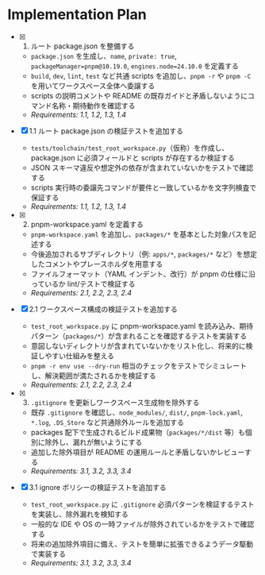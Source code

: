 # Implementation Plan

- [x] 1. ルート package.json を整備する

  - `package.json` を生成し、`name`, `private: true`, `packageManager=pnpm@10.19.0`, `engines.node=24.10.0` を定義する
  - `build`, `dev`, `lint`, `test` など共通 scripts を追加し、`pnpm -r` や `pnpm -C` を用いてワークスペース全体へ委譲する
  - scripts の説明コメントや README の既存ガイドと矛盾しないようにコマンド名称・期待動作を確認する
  - _Requirements: 1.1, 1.2, 1.3, 1.4_

- [x] 1.1 ルート package.json の検証テストを追加する

  - `tests/toolchain/test_root_workspace.py`（仮称）を作成し、package.json に必須フィールドと scripts が存在するか検証する
  - JSON スキーマ違反や想定外の依存が含まれていないかをテストで確認する
  - scripts 実行時の委譲先コマンドが要件と一致しているかを文字列検査で保証する
  - _Requirements: 1.1, 1.2, 1.3, 1.4_

- [x] 2. pnpm-workspace.yaml を定義する

  - `pnpm-workspace.yaml` を追加し、`packages/*` を基本とした対象パスを記述する
  - 今後追加されるサブディレクトリ（例: `apps/*`, `packages/*` など）を想定したコメントやプレースホルダを用意する
  - ファイルフォーマット（YAML インデント、改行）が pnpm の仕様に沿っているか lint/テストで検証する
  - _Requirements: 2.1, 2.2, 2.3, 2.4_

- [x] 2.1 ワークスペース構成の検証テストを追加する

  - `test_root_workspace.py` に pnpm-workspace.yaml を読み込み、期待パターン（`packages/*`）が含まれることを確認するテストを実装する
  - 意図しないディレクトリが含まれていないかをリスト化し、将来的に検証しやすい仕組みを整える
  - `pnpm -r env use --dry-run` 相当のチェックをテストでシミュレートし、解決範囲が満たされるかを検証する
  - _Requirements: 2.1, 2.2, 2.3, 2.4_

- [x] 3. `.gitignore` を更新しワークスペース生成物を除外する

  - 既存 `.gitignore` を確認し、`node_modules/`, `dist/`, `pnpm-lock.yaml`, `*.log`, `.DS_Store` など共通除外ルールを追加する
  - packages 配下で生成されるビルド成果物（`packages/*/dist` 等）も個別に除外し、漏れが無いようにする
  - 追加した除外項目が README の運用ルールと矛盾しないかレビューする
  - _Requirements: 3.1, 3.2, 3.3, 3.4_

- [x] 3.1 ignore ポリシーの検証テストを追加する
  - `test_root_workspace.py` に `.gitignore` 必須パターンを検証するテストを実装し、除外漏れを検知する
  - 一般的な IDE や OS の一時ファイルが除外されているかをテストで確認する
  - 将来の追加除外項目に備え、テストを簡単に拡張できるようデータ駆動で実装する
  - _Requirements: 3.1, 3.2, 3.3, 3.4_
